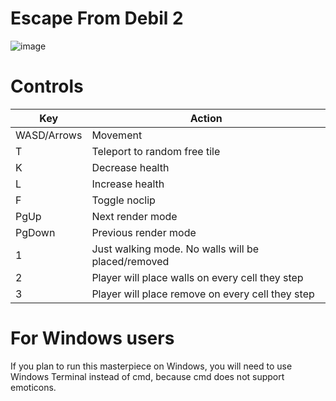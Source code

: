 # Escape From Debil 2
![image](https://user-images.githubusercontent.com/64493728/193202307-514ff49a-bd32-4409-9782-2467454ab77b.png)

# Controls
|Key          | Action                                              |
|-------------|-----------------------------------------------------|
| WASD/Arrows | Movement                                            |
| T           | Teleport to random free tile                        |
| K           | Decrease health                                     |
| L           | Increase health                                     |
| F           | Toggle noclip                                       |
| PgUp        | Next render mode                                    |
| PgDown      | Previous render mode                                |
| 1           | Just walking mode. No walls will be placed/removed  |
| 2           | Player will place walls on every cell they step     |
| 3           | Player will place remove on every cell they step    | 

# For Windows users
If you plan to run this masterpiece on Windows, you will need to use Windows Terminal instead of cmd, because cmd does not support emoticons.
